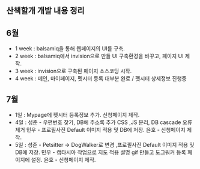 ## 산책할개 개발 내용 정리




## 6월
  - 1 week : balsamiq을 통해 웹페이지의 UI를 구축.
  - 2 week : balsamiq에서 invision으로 만들 UI 구축환경을 바꾸고, 페이지 UI 제작.
  - 3 week : invision으로 구축된 페이지 소스코딩 시작.
  - 4 week : 메인, 마이페이지, 펫시터 등록 대부분 완료 / 펫시터 상세정보 진행중
## 7월
  - 1일 : Mypage에 펫시터 등록정보 추가. 신청페이지 제작.
  - 4일 : 성준 - 우편번호 찾기, DB에 주소록 추가 CSS ,JS 분리, DB cascade 오류 제거 
          민우 - 프로필사진 Default 이미지 적용 및 DB에 저장.
          윤호 - 신청페이지 제작. 
  - 5일 : 성준 - Petsitter -> DogWalker로 변경 ,프로필사진 Default 이미지 적용 및 DB에 저장. 
          민우 - 캠타시아 작업으로 지도 적용 설명 gif 만들고 도그워커 등록 페이지에 설정.
          윤호 - 신청페이지 제작.